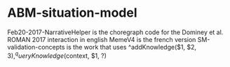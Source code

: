 # ABM-situation-model

Feb20-2017-NarrativeHelper is the choregraph code for the Dominey et al. ROMAN 2017 interaction in english
MemeV4 is the french version
SM-validation-concepts is the work that uses ^addKnowledge($1, $2, $3), ^queryKnowledge($context, $1, ?)
